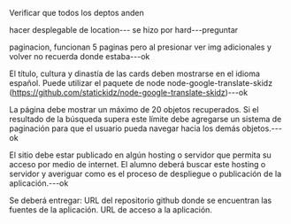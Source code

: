 


Verificar que todos los deptos anden

hacer desplegable de location--- se hizo por hard---preguntar

paginacion, funcionan 5 paginas pero al presionar ver img adicionales y volver no recuerda donde estaba---ok

El título, cultura y dinastía de las cards deben mostrarse en el idioma español. Puede utilizar el paquete de node node-google-translate-skidz (https://github.com/statickidz/node-google-translate-skidz)---ok

La página debe mostrar un máximo de 20 objetos recuperados. Si el resultado de la búsqueda supera este límite debe agregarse un sistema de paginación para que el usuario pueda navegar hacia los demás objetos.---ok

El sitio debe estar publicado en algún hosting o servidor que permita su acceso por medio de internet. El alumno deberá buscar este hosting o servidor y averiguar como es el proceso de despliegue o publicación de la aplicación.---ok

Se deberá entregar:
URL del repositorio github donde se encuentran las fuentes de la aplicación.
URL de acceso a la aplicación.
